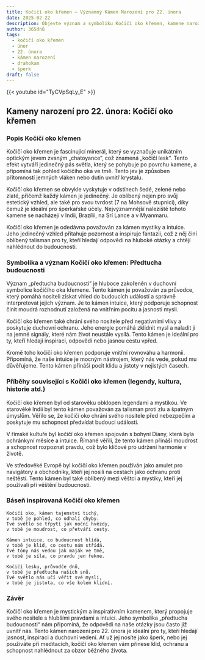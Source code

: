 ```yaml
---
title: Kočičí oko křemen – Významný Kámen Narození pro 22. února
date: 2025-02-22
description: Objevte význam a symboliku Kočičí oko křemen, kamene narození pro 22. února, který symbolizuje Předtucha budoucnosti. Přečtěte si legendy a inspirující příběhy.
author: 365dnů
tags:
  - kočičí oko křemen
  - únor
  - 22. února
  - kámen narození
  - drahokam
  - šperk
draft: false
---
```


{{< youtube id="TyCVpSqLy_E" >}}

## Kameny narození pro 22. února: Kočičí oko křemen

### Popis Kočičí oko křemen

Kočičí oko křemen je fascinující minerál, který se vyznačuje unikátním optickým jevem zvaným „chatoyance“, což znamená „kočičí lesk“. Tento efekt vytváří jedinečný pás světla, který se pohybuje po povrchu kamene, a připomíná tak pohled kočičího oka ve tmě. Tento jev je způsoben přítomností jemných vláken nebo dutin uvnitř krystalu.

Kočičí oko křemen se obvykle vyskytuje v odstínech šedé, zelené nebo zlaté, přičemž každý kámen je jedinečný. Je oblíbený nejen pro svůj estetický vzhled, ale také pro svou tvrdost (7 na Mohsově stupnici), díky čemuž je ideální pro šperkařské účely. Nejvýznamnější naleziště tohoto kamene se nacházejí v Indii, Brazílii, na Srí Lance a v Myanmaru.

Kočičí oko křemen je odedávna považován za kámen mystiky a intuice. Jeho jedinečný vzhled přitahuje pozornost a inspiruje fantazii, což z něj činí oblíbený talisman pro ty, kteří hledají odpovědi na hluboké otázky a chtějí nahlédnout do budoucnosti.

### Symbolika a význam Kočičí oko křemen: Předtucha budoucnosti

Význam „předtucha budoucnosti“ je hluboce zakořeněn v duchovní symbolice kočičího oka křemene. Tento kámen je považován za průvodce, který pomáhá nositeli získat vhled do budoucích událostí a správně interpretovat jejich význam. Je to kámen intuice, který podporuje schopnost činit moudrá rozhodnutí založená na vnitřním pocitu a jasnosti mysli.

Kočičí oko křemen také chrání svého nositele před negativními vlivy a poskytuje duchovní ochranu. Jeho energie pomáhá zklidnit mysl a naladit ji na jemné signály, které nám život neustále vysílá. Tento kámen je ideální pro ty, kteří hledají inspiraci, odpovědi nebo jasnou cestu vpřed.

Kromě toho kočičí oko křemen podporuje vnitřní rovnováhu a harmonii. Připomíná, že naše intuice je mocným nástrojem, který nás vede, pokud mu důvěřujeme. Tento kámen přináší pocit klidu a jistoty v nejistých časech.

### Příběhy související s Kočičí oko křemen (legendy, kultura, historie atd.)

Kočičí oko křemen byl od starověku obklopen legendami a mystikou. Ve starověké Indii byl tento kámen považován za talisman proti zlu a špatným úmyslům. Věřilo se, že kočičí oko chrání svého nositele před nebezpečím a poskytuje mu schopnost předvídat budoucí události.

V římské kultuře byl kočičí oko křemen spojován s bohyní Diany, která byla ochránkyní měsíce a intuice. Římané věřili, že tento kámen přináší moudrost a schopnost rozpoznat pravdu, což bylo klíčové pro udržení harmonie v životě.

Ve středověké Evropě byl kočičí oko křemen používán jako amulet pro navigátory a obchodníky, kteří jej nosili na cestách jako ochranu proti neštěstí. Tento kámen byl také oblíbený mezi věštci a mystiky, kteří jej používali při věštění budoucnosti.

### Báseň inspirovaná Kočičí oko křemen

```
Kočičí oko, kámen tajemství tichý,  
v tobě je pohled, co odhalí chyby.  
Tvé světlo se třpytí jak noční hvězdy,  
v tobě je moudrost, co přetváří cesty.  

Kámen intuice, co budoucnost hlídá,  
v tobě je klid, co cestu nám střídá.  
Tvé tóny nás vedou jak maják ve tmě,  
v tobě je síla, co pravdu jen řekne.  

Kočičí lesku, průvodče dnů,  
v tobě je předtucha našich snů.  
Tvé světlo nás učí věřit své mysli,  
v tobě je jistota, co vše kolem klidní.  
```

### Závěr

Kočičí oko křemen je mystickým a inspirativním kamenem, který propojuje svého nositele s hlubšími pravdami a intuicí. Jeho symbolika „předtucha budoucnosti“ nám připomíná, že odpovědi na naše otázky jsou často již uvnitř nás. Tento kámen narození pro 22. února je ideální pro ty, kteří hledají jasnost, inspiraci a duchovní vedení. Ať už jej nosíte jako šperk, nebo jej používáte při meditacích, kočičí oko křemen vám přinese klid, ochranu a schopnost nahlédnout za obzor běžného života.